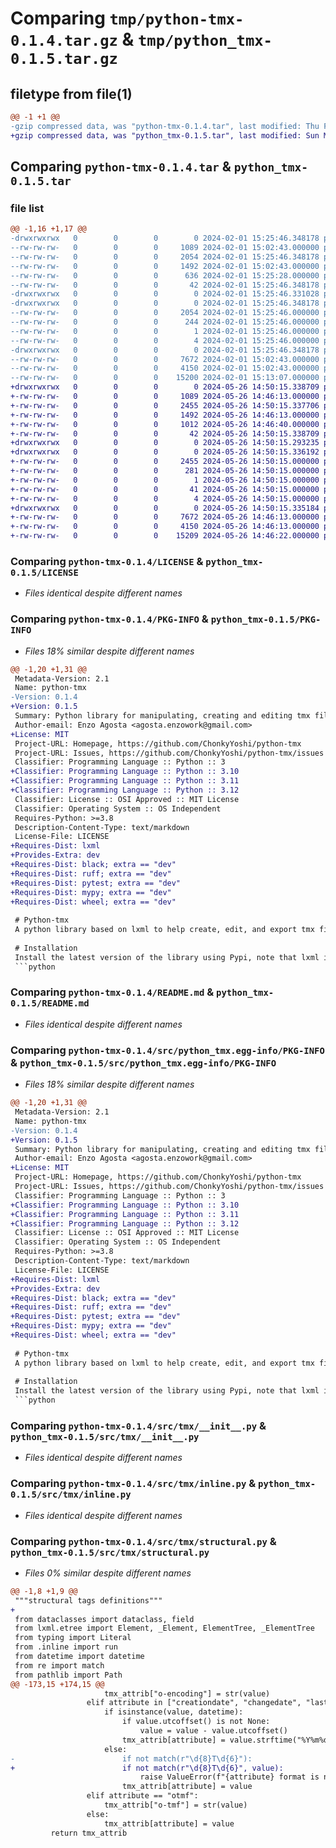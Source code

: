 # Comparing `tmp/python-tmx-0.1.4.tar.gz` & `tmp/python_tmx-0.1.5.tar.gz`

## filetype from file(1)

```diff
@@ -1 +1 @@
-gzip compressed data, was "python-tmx-0.1.4.tar", last modified: Thu Feb  1 15:25:46 2024, max compression
+gzip compressed data, was "python_tmx-0.1.5.tar", last modified: Sun May 26 14:50:15 2024, max compression
```

## Comparing `python-tmx-0.1.4.tar` & `python_tmx-0.1.5.tar`

### file list

```diff
@@ -1,16 +1,17 @@
-drwxrwxrwx   0        0        0        0 2024-02-01 15:25:46.348178 python-tmx-0.1.4/
--rw-rw-rw-   0        0        0     1089 2024-02-01 15:02:43.000000 python-tmx-0.1.4/LICENSE
--rw-rw-rw-   0        0        0     2054 2024-02-01 15:25:46.348178 python-tmx-0.1.4/PKG-INFO
--rw-rw-rw-   0        0        0     1492 2024-02-01 15:02:43.000000 python-tmx-0.1.4/README.md
--rw-rw-rw-   0        0        0      636 2024-02-01 15:25:28.000000 python-tmx-0.1.4/pyproject.toml
--rw-rw-rw-   0        0        0       42 2024-02-01 15:25:46.348178 python-tmx-0.1.4/setup.cfg
-drwxrwxrwx   0        0        0        0 2024-02-01 15:25:46.331028 python-tmx-0.1.4/src/
-drwxrwxrwx   0        0        0        0 2024-02-01 15:25:46.348178 python-tmx-0.1.4/src/python_tmx.egg-info/
--rw-rw-rw-   0        0        0     2054 2024-02-01 15:25:46.000000 python-tmx-0.1.4/src/python_tmx.egg-info/PKG-INFO
--rw-rw-rw-   0        0        0      244 2024-02-01 15:25:46.000000 python-tmx-0.1.4/src/python_tmx.egg-info/SOURCES.txt
--rw-rw-rw-   0        0        0        1 2024-02-01 15:25:46.000000 python-tmx-0.1.4/src/python_tmx.egg-info/dependency_links.txt
--rw-rw-rw-   0        0        0        4 2024-02-01 15:25:46.000000 python-tmx-0.1.4/src/python_tmx.egg-info/top_level.txt
-drwxrwxrwx   0        0        0        0 2024-02-01 15:25:46.348178 python-tmx-0.1.4/src/tmx/
--rw-rw-rw-   0        0        0     7672 2024-02-01 15:02:43.000000 python-tmx-0.1.4/src/tmx/__init__.py
--rw-rw-rw-   0        0        0     4150 2024-02-01 15:02:43.000000 python-tmx-0.1.4/src/tmx/inline.py
--rw-rw-rw-   0        0        0    15200 2024-02-01 15:13:07.000000 python-tmx-0.1.4/src/tmx/structural.py
+drwxrwxrwx   0        0        0        0 2024-05-26 14:50:15.338709 python_tmx-0.1.5/
+-rw-rw-rw-   0        0        0     1089 2024-05-26 14:46:13.000000 python_tmx-0.1.5/LICENSE
+-rw-rw-rw-   0        0        0     2455 2024-05-26 14:50:15.337706 python_tmx-0.1.5/PKG-INFO
+-rw-rw-rw-   0        0        0     1492 2024-05-26 14:46:13.000000 python_tmx-0.1.5/README.md
+-rw-rw-rw-   0        0        0     1012 2024-05-26 14:46:40.000000 python_tmx-0.1.5/pyproject.toml
+-rw-rw-rw-   0        0        0       42 2024-05-26 14:50:15.338709 python_tmx-0.1.5/setup.cfg
+drwxrwxrwx   0        0        0        0 2024-05-26 14:50:15.293235 python_tmx-0.1.5/src/
+drwxrwxrwx   0        0        0        0 2024-05-26 14:50:15.336192 python_tmx-0.1.5/src/python_tmx.egg-info/
+-rw-rw-rw-   0        0        0     2455 2024-05-26 14:50:15.000000 python_tmx-0.1.5/src/python_tmx.egg-info/PKG-INFO
+-rw-rw-rw-   0        0        0      281 2024-05-26 14:50:15.000000 python_tmx-0.1.5/src/python_tmx.egg-info/SOURCES.txt
+-rw-rw-rw-   0        0        0        1 2024-05-26 14:50:15.000000 python_tmx-0.1.5/src/python_tmx.egg-info/dependency_links.txt
+-rw-rw-rw-   0        0        0       41 2024-05-26 14:50:15.000000 python_tmx-0.1.5/src/python_tmx.egg-info/requires.txt
+-rw-rw-rw-   0        0        0        4 2024-05-26 14:50:15.000000 python_tmx-0.1.5/src/python_tmx.egg-info/top_level.txt
+drwxrwxrwx   0        0        0        0 2024-05-26 14:50:15.335184 python_tmx-0.1.5/src/tmx/
+-rw-rw-rw-   0        0        0     7672 2024-05-26 14:46:13.000000 python_tmx-0.1.5/src/tmx/__init__.py
+-rw-rw-rw-   0        0        0     4150 2024-05-26 14:46:13.000000 python_tmx-0.1.5/src/tmx/inline.py
+-rw-rw-rw-   0        0        0    15209 2024-05-26 14:46:22.000000 python_tmx-0.1.5/src/tmx/structural.py
```

### Comparing `python-tmx-0.1.4/LICENSE` & `python_tmx-0.1.5/LICENSE`

 * *Files identical despite different names*

### Comparing `python-tmx-0.1.4/PKG-INFO` & `python_tmx-0.1.5/PKG-INFO`

 * *Files 18% similar despite different names*

```diff
@@ -1,20 +1,31 @@
 Metadata-Version: 2.1
 Name: python-tmx
-Version: 0.1.4
+Version: 0.1.5
 Summary: Python library for manipulating, creating and editing tmx files
 Author-email: Enzo Agosta <agosta.enzowork@gmail.com>
+License: MIT
 Project-URL: Homepage, https://github.com/ChonkyYoshi/python-tmx
 Project-URL: Issues, https://github.com/ChonkyYoshi/python-tmx/issues
 Classifier: Programming Language :: Python :: 3
+Classifier: Programming Language :: Python :: 3.10
+Classifier: Programming Language :: Python :: 3.11
+Classifier: Programming Language :: Python :: 3.12
 Classifier: License :: OSI Approved :: MIT License
 Classifier: Operating System :: OS Independent
 Requires-Python: >=3.8
 Description-Content-Type: text/markdown
 License-File: LICENSE
+Requires-Dist: lxml
+Provides-Extra: dev
+Requires-Dist: black; extra == "dev"
+Requires-Dist: ruff; extra == "dev"
+Requires-Dist: pytest; extra == "dev"
+Requires-Dist: mypy; extra == "dev"
+Requires-Dist: wheel; extra == "dev"
 
 # Python-tmx
 A python library based on lxml to help create, edit, and export tmx files quickly.
 
 # Installation
 Install the latest version of the library using Pypi, note that lxml is required.
 ```python
```

### Comparing `python-tmx-0.1.4/README.md` & `python_tmx-0.1.5/README.md`

 * *Files identical despite different names*

### Comparing `python-tmx-0.1.4/src/python_tmx.egg-info/PKG-INFO` & `python_tmx-0.1.5/src/python_tmx.egg-info/PKG-INFO`

 * *Files 18% similar despite different names*

```diff
@@ -1,20 +1,31 @@
 Metadata-Version: 2.1
 Name: python-tmx
-Version: 0.1.4
+Version: 0.1.5
 Summary: Python library for manipulating, creating and editing tmx files
 Author-email: Enzo Agosta <agosta.enzowork@gmail.com>
+License: MIT
 Project-URL: Homepage, https://github.com/ChonkyYoshi/python-tmx
 Project-URL: Issues, https://github.com/ChonkyYoshi/python-tmx/issues
 Classifier: Programming Language :: Python :: 3
+Classifier: Programming Language :: Python :: 3.10
+Classifier: Programming Language :: Python :: 3.11
+Classifier: Programming Language :: Python :: 3.12
 Classifier: License :: OSI Approved :: MIT License
 Classifier: Operating System :: OS Independent
 Requires-Python: >=3.8
 Description-Content-Type: text/markdown
 License-File: LICENSE
+Requires-Dist: lxml
+Provides-Extra: dev
+Requires-Dist: black; extra == "dev"
+Requires-Dist: ruff; extra == "dev"
+Requires-Dist: pytest; extra == "dev"
+Requires-Dist: mypy; extra == "dev"
+Requires-Dist: wheel; extra == "dev"
 
 # Python-tmx
 A python library based on lxml to help create, edit, and export tmx files quickly.
 
 # Installation
 Install the latest version of the library using Pypi, note that lxml is required.
 ```python
```

### Comparing `python-tmx-0.1.4/src/tmx/__init__.py` & `python_tmx-0.1.5/src/tmx/__init__.py`

 * *Files identical despite different names*

### Comparing `python-tmx-0.1.4/src/tmx/inline.py` & `python_tmx-0.1.5/src/tmx/inline.py`

 * *Files identical despite different names*

### Comparing `python-tmx-0.1.4/src/tmx/structural.py` & `python_tmx-0.1.5/src/tmx/structural.py`

 * *Files 0% similar despite different names*

```diff
@@ -1,8 +1,9 @@
 """structural tags definitions"""
+
 from dataclasses import dataclass, field
 from lxml.etree import Element, _Element, ElementTree, _ElementTree
 from typing import Literal
 from .inline import run
 from datetime import datetime
 from re import match
 from pathlib import Path
@@ -173,15 +174,15 @@
                     tmx_attrib["o-encoding"] = str(value)
                 elif attribute in ["creationdate", "changedate", "lastusagedate"]:
                     if isinstance(value, datetime):
                         if value.utcoffset() is not None:
                             value = value - value.utcoffset()
                         tmx_attrib[attribute] = value.strftime("%Y%m%dT%H%M%SZ")
                     else:
-                        if not match(r"\d{8}T\d{6}"):
+                        if not match(r"\d{8}T\d{6}", value):
                             raise ValueError(f"{attribute} format is not correct.")
                         tmx_attrib[attribute] = value
                 elif attribute == "otmf":
                     tmx_attrib["o-tmf"] = str(value)
                 else:
                     tmx_attrib[attribute] = value
         return tmx_attrib
```

